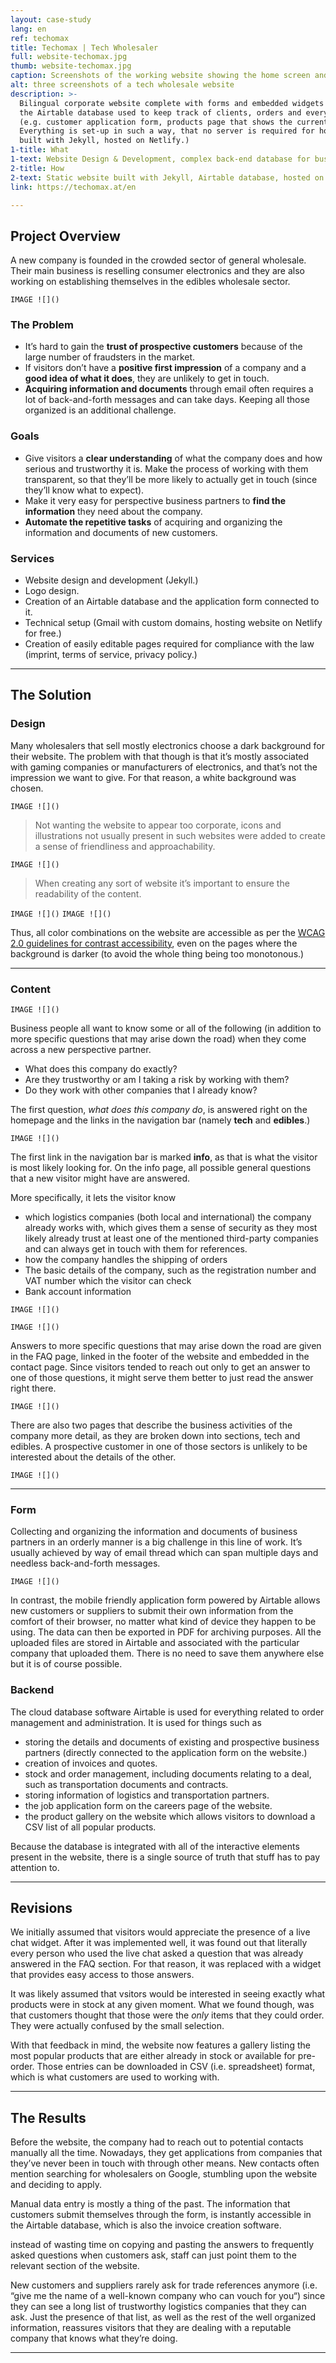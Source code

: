 ```yaml
---
layout: case-study
lang: en
ref: techomax
title: Techomax | Tech Wholesaler
full: website-techomax.jpg
thumb: website-techomax.jpg
caption: Screenshots of the working website showing the home screen and part for the products screens (embedded Airtable widget showing the current stock)
alt: three screenshots of a tech wholesale website
description: >-
  Bilingual corporate website complete with forms and embedded widgets that are integrated with 
  the Airtable database used to keep track of clients, orders and everything else relating to the business
  (e.g. customer application form, products page that shows the current inventory).<br>
  Everything is set-up in such a way, that no server is required for hosting (static website,
  built with Jekyll, hosted on Netlify.)
1-title: What
1-text: Website Design & Development, complex back-end database for business administration, incl. customer application form on website
2-title: How
2-text: Static website built with Jekyll, Airtable database, hosted on Netlify at no cost
link: https://techomax.at/en

---
```


## Project Overview

A new company is founded in the crowded sector of general wholesale. Their main business is reselling consumer electronics and they are also working on establishing themselves in the edibles wholesale sector.

`IMAGE ![]()`

### The Problem

*   It’s hard to gain the **trust of prospective customers** because of the large number of fraudsters in the market.
*   If visitors don’t have a **positive first impression** of a company and a **good idea of what it does**, they are unlikely to get in touch.
*   **Acquiring information and documents** through email often requires a lot of back-and-forth messages and can take days. Keeping all those organized is an additional challenge.

### Goals

*   Give visitors a **clear understanding** of what the company does and how serious and trustworthy it is. Make the process of working with them transparent, so that they’ll be more likely to actually get in touch (since they’ll know what to expect).
*   Make it very easy for perspective business partners to **find the information** they need about the company.
*   **Automate the repetitive tasks** of acquiring and organizing the information and documents of new customers.

### Services

*   Website design and development (Jekyll.)
*   Logo design.
*   Creation of an Airtable database and the application form connected to it.
*   Technical setup (Gmail with custom domains, hosting website on Netlify for free.)
*   Creation of easily editable pages required for compliance with the law (imprint, terms of service, privacy policy.)

---

## The Solution

### Design

Many wholesalers that sell mostly electronics choose a dark background for their website. The problem with that though is that it’s mostly associated with gaming companies or manufacturers of electronics, and that’s not the impression we want to give. For that reason, a white background was chosen.

`IMAGE ![]()`

> Not wanting the website to appear too corporate, icons and illustrations not usually present in such websites were added to create a sense of friendliness and approachability.

`IMAGE ![]()`

> When creating any sort of website it’s important to ensure the readability of the content.

`IMAGE ![]()`
`IMAGE ![]()`

Thus, all color combinations on the website are accessible as per the [WCAG 2.0 guidelines for contrast accessibility](https://www.w3.org/TR/UNDERSTANDING-WCAG20/visual-audio-contrast-contrast.html), even on the pages where the background is darker (to avoid the whole thing being too monotonous.)

---

### Content

`IMAGE ![]()`

Business people all want to know some or all of the following (in addition to more specific questions that may arise down the road) when they come across a new perspective partner.

*   What does this company do exactly?
*   Are they trustworthy or am I taking a risk by working with them?
*   Do they work with other companies that I already know?

The first question, _what does this company do_, is answered right on the homepage and the links in the navigation bar (namely **tech** and **edibles**.)

`IMAGE ![]()`

The first link in the navigation bar is marked **info**, as that is what the visitor is most likely looking for. On the info page, all possible general questions that a new visitor might have are answered.

More specifically, it lets the visitor know

*   which logistics companies (both local and international) the company already works with, which gives them a sense of security as they most likely already trust at least one of the mentioned third-party companies and can always get in touch with them for references.
*   how the company handles the shipping of orders
*   The basic details of the company, such as the registration number and VAT number which the visitor can check
*   Bank account information

`IMAGE ![]()`

`IMAGE ![]()`

Answers to more specific questions that may arise down the road are given in the FAQ page, linked in the footer of the website and embedded in the contact page. Since visitors tended to reach out only to get an answer to one of those questions, it might serve them better to just read the answer right there.

`IMAGE ![]()`

There are also two pages that describe the business activities of the company more detail, as they are broken down into sections, tech and edibles. A prospective customer in one of those sectors is unlikely to be interested about the details of the other.

`IMAGE ![]()`

---

### Form

Collecting and organizing the information and documents of business partners in an orderly manner is a big challenge in this line of work. It’s usually achieved by way of email thread which can span multiple days and needless back-and-forth messages.

`IMAGE ![]()`

In contrast, the mobile friendly application form powered by Airtable allows new customers or suppliers to submit their own information from the comfort of their browser, no matter what kind of device they happen to be using. The data can then be exported in PDF for archiving purposes. All the uploaded files are stored in Airtable and associated with the particular company that uploaded them. There is no need to save them anywhere else but it is of course possible.

### Backend

The cloud database software Airtable is used for everything related to order management and administration. It is used for things such as

*   storing the details and documents of existing and prospective business partners (directly connected to the application form on the website.)
*   creation of invoices and quotes.
*   stock and order management, including documents relating to a deal, such as transportation documents and contracts.
*   storing information of logistics and transportation partners.
*   the job application form on the careers page of the website.
*   the product gallery on the website which allows visitors to download a CSV list of all popular products.

Because the database is integrated with all of the interactive elements present in the website, there is a single source of truth that stuff has to pay attention to.

---

## Revisions

We initially assumed that visitors would appreciate the presence of a live chat widget. After it was implemented well, it was found out that literally every person who used the live chat asked a question that was already answered in the FAQ section. For that reason, it was replaced with a widget that provides easy access to those answers.

It was likely assumed that vsitors would be interested in seeing exactly what products were in stock at any given moment. What we found though, was that customers thought that those were the _only_ items that they could order. They were actually confused by the small selection.

With that feedback in mind, the website now features a gallery listing the most popular products that are either already in stock or available for pre-order. Those entries can be downloaded in CSV (i.e. spreadsheet) format, which is what customers are used to working with.

---

## The Results

Before the website, the company had to reach out to potential contacts manually all the time. Nowadays, they get applications from companies that they’ve never been in touch with through other means. New contacts often mention searching for wholesalers on Google, stumbling upon the website and deciding to apply.

Manual data entry is mostly a thing of the past. The information that customers submit themselves through the form, is instantly accessible in the Airtable database, which is also the invoice creation software.

instead of wasting time on copying and pasting the answers to frequently asked questions when customers ask, staff can just point them to the relevant section of the website.

New customers and suppliers rarely ask for trade references anymore (i.e. “give me the name of a well-known company who can vouch for you“) since they can see a long list of trustworthy logistics companies that they can ask. Just the presence of that list, as well as the rest of the well organized information, reassures visitors that they are dealing with a reputable company that knows what they’re doing.

---